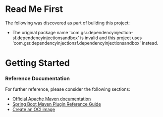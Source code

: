 # Read Me First
The following was discovered as part of building this project:

* The original package name 'com.gsr.dependencyinjection-sf.dependencyinjectionsandbox' is invalid and this project uses 'com.gsr.dependencyinjectionsf.dependencyinjectionsandbox' instead.

# Getting Started

### Reference Documentation
For further reference, please consider the following sections:

* [Official Apache Maven documentation](https://maven.apache.org/guides/index.html)
* [Spring Boot Maven Plugin Reference Guide](https://docs.spring.io/spring-boot/docs/2.5.3/maven-plugin/reference/html/)
* [Create an OCI image](https://docs.spring.io/spring-boot/docs/2.5.3/maven-plugin/reference/html/#build-image)

